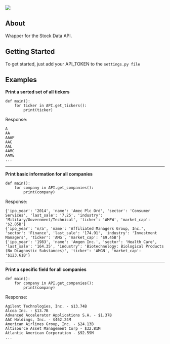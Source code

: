 ![](http://i.imgur.com/hgUWSf0.png)

## About

Wrapper for the Stock Data API.

## Getting Started

To get started, just add your API_TOKEN to the `settings.py file`

## Examples

**Print a sorted set of all tickers**
```
def main():
    for ticker in API.get_tickers():
        print(ticker)
```

Response:
```
A
AA
AAAP
AAC
AAL
AAMC
AAME
...
```

***

**Print basic information for all companies**
```
def main():
    for company in API.get_companies():
        print(company)
```

Response:
```
{'ipo_year': '2014', 'name': 'Amec Plc Ord', 'sector': 'Consumer Services', 'last_sale': '7.25', 'industry': 'Military/Government/Technical', 'ticker': 'AMFW', 'market_cap': '$2.85B'}
{'ipo_year': 'n/a', 'name': 'Affiliated Managers Group, Inc.', 'sector': 'Finance', 'last_sale': '174.91', 'industry': 'Investment Managers', 'ticker': 'AMG', 'market_cap': '$9.45B'}
{'ipo_year': '1983', 'name': 'Amgen Inc.', 'sector': 'Health Care', 'last_sale': '164.35', 'industry': 'Biotechnology: Biological Products (No Diagnostic Substances)', 'ticker': 'AMGN', 'market_cap': '$123.61B'}
```

***

**Print a specific field for all companies**
```
def main():
    for company in API.get_companies():
        print(company)
```

Response:
```
Agilent Technologies, Inc. - $13.74B
Alcoa Inc. - $13.7B
Advanced Accelerator Applications S.A. - $1.37B
AAC Holdings, Inc. - $462.24M
American Airlines Group, Inc. - $24.13B
Altisource Asset Management Corp - $32.81M
Atlantic American Corporation - $92.59M
...
```
